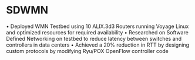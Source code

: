 # SDWMN

• Deployed WMN Testbed using 10 ALIX.3d3 Routers running Voyage Linux and optimized resources for required availability
• Researched on Software Defined Networking on testbed to reduce latency between switches and controllers in data centers
• Achieved a 20% reduction in RTT by designing custom protocols by modifying Ryu/POX OpenFlow controller code
